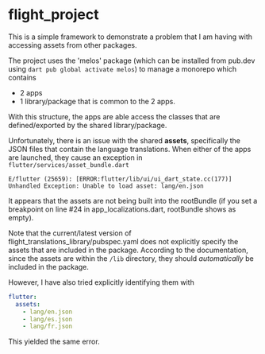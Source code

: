 # flight_project

This is a simple framework to demonstrate a problem that I am having with accessing assets from other packages.

The project uses the 'melos' package (which can be installed from pub.dev using `dart pub global activate melos`) to manage a monorepo which contains
- 2 apps
- 1 library/package that is common to the 2 apps.

With this structure, the apps are able access the classes that are defined/exported by the shared library/package.

Unfortunately, there is an issue with the shared **assets**, specifically the JSON files that contain the language translations.
When either of the apps are launched, they cause an exception in `flutter/services/asset_bundle.dart`

`E/flutter (25659): [ERROR:flutter/lib/ui/ui_dart_state.cc(177)] Unhandled Exception: Unable to load asset: lang/en.json`

It appears that the assets are not being built into the rootBundle (if you set a breakpoint on line #24 in app_localizations.dart, rootBundle shows as empty).



Note that the current/latest version of flight_translations_library/pubspec.yaml does not explicitly specify the assets that are included in the package.
According to the documentation, since the assets are within the `/lib` directory, they should _automatically_ be included in the package.

However, I have also tried explicitly identifying them with
```yaml
flutter:
  assets:
    - lang/en.json
    - lang/es.json
    - lang/fr.json
```
This yielded the same error.
